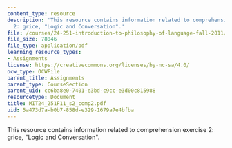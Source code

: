 ```yaml
---
content_type: resource
description: 'This resource contains information related to comprehension exercise
  2: grice, "Logic and Conversation".'
file: /courses/24-251-introduction-to-philosophy-of-language-fall-2011/5a473d7ab0b7858de3291679a7e4bfba_MIT24_251F11_s2_comp2.pdf
file_size: 78046
file_type: application/pdf
learning_resource_types:
- Assignments
license: https://creativecommons.org/licenses/by-nc-sa/4.0/
ocw_type: OCWFile
parent_title: Assignments
parent_type: CourseSection
parent_uid: cc6ba8e0-7401-e3bd-c9cc-e3d00c815988
resourcetype: Document
title: MIT24_251F11_s2_comp2.pdf
uid: 5a473d7a-b0b7-858d-e329-1679a7e4bfba
---
```

This resource contains information related to comprehension exercise 2: grice, "Logic and Conversation".